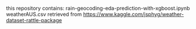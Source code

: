 this repository contains: 
rain-geocoding-eda-prediction-with-xgboost.ipynb 
weatherAUS.csv retrieved from https://www.kaggle.com/jsphyg/weather-dataset-rattle-package
